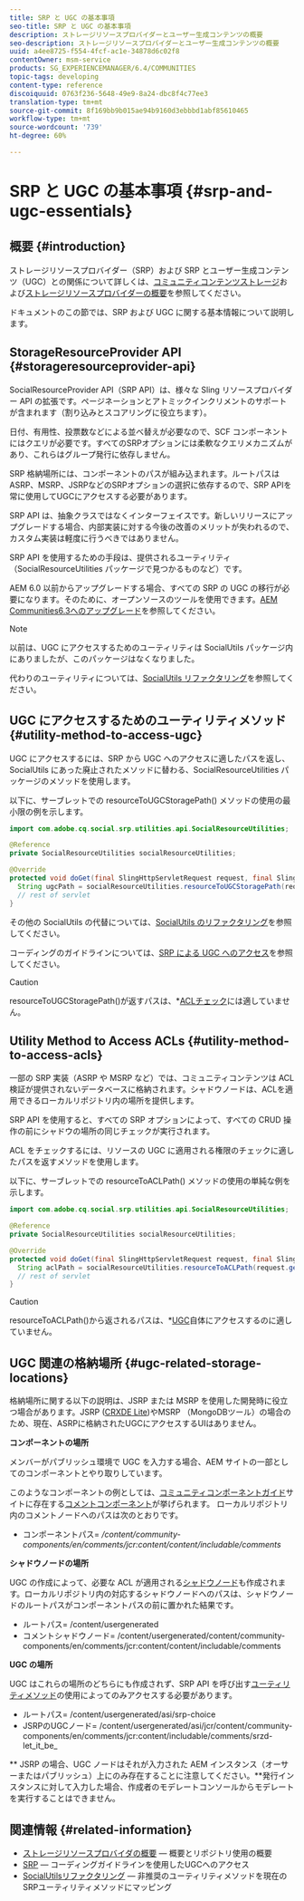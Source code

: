```yaml
---
title: SRP と UGC の基本事項
seo-title: SRP と UGC の基本事項
description: ストレージリソースプロバイダーとユーザー生成コンテンツの概要
seo-description: ストレージリソースプロバイダーとユーザー生成コンテンツの概要
uuid: a4ee8725-f554-4fcf-ac1e-34878d6c02f8
contentOwner: msm-service
products: SG_EXPERIENCEMANAGER/6.4/COMMUNITIES
topic-tags: developing
content-type: reference
discoiquuid: 0763f236-5648-49e9-8a24-dbc8f4c77ee3
translation-type: tm+mt
source-git-commit: 8f169bb9b015ae94b9160d3ebbbd1abf85610465
workflow-type: tm+mt
source-wordcount: '739'
ht-degree: 60%

---
```



# SRP と UGC の基本事項 {#srp-and-ugc-essentials}

## 概要 {#introduction}

ストレージリソースプロバイダー（SRP）および SRP とユーザー生成コンテンツ（UGC）との関係について詳しくは、[コミュニティコンテンツストレージ](working-with-srp.md)および[ストレージリソースプロバイダーの概要](srp.md)を参照してください。

ドキュメントのこの節では、SRP および UGC に関する基本情報について説明します。

## StorageResourceProvider API  {#storageresourceprovider-api}

SocialResourceProvider API（SRP API）は、様々な Sling リソースプロバイダー API の拡張です。ページネーションとアトミックインクリメントのサポートが含まれます（割り込みとスコアリングに役立ちます）。

日付、有用性、投票数などによる並べ替えが必要なので、SCF コンポーネントにはクエリが必要です。すべてのSRPオプションには柔軟なクエリメカニズムがあり、これらはグループ発行に依存しません。

SRP 格納場所には、コンポーネントのパスが組み込まれます。ルートパスはASRP、MSRP、JSRPなどのSRPオプションの選択に依存するので、SRP APIを常に使用してUGCにアクセスする必要があります。

SRP API は、抽象クラスではなくインターフェイスです。新しいリリースにアップグレードする場合、内部実装に対する今後の改善のメリットが失われるので、カスタム実装は軽度に行うべきではありません。

SRP API を使用するための手段は、提供されるユーティリティ（SocialResourceUtilities パッケージで見つかるものなど）です。

AEM 6.0 以前からアップグレードする場合、すべての SRP の UGC の移行が必要になります。そのために、オープンソースのツールを使用できます。[AEM Communities6.3へのアップグレード](upgrade.md)を参照してください。

>[!NOTE]
>
>以前は、UGC にアクセスするためのユーティリティは SocialUtils パッケージ内にありましたが、このパッケージはなくなりました。
>
>代わりのユーティリティについては、[SocialUtils リファクタリング](socialutils.md)を参照してください。

## UGC にアクセスするためのユーティリティメソッド  {#utility-method-to-access-ugc}

UGC にアクセスするには、SRP から UGC へのアクセスに適したパスを返し、SocialUtils にあった廃止されたメソッドに替わる、SocialResourceUtilities パッケージのメソッドを使用します。

以下に、サーブレットでの resourceToUGCStoragePath() メソッドの使用の最小限の例を示します。

```java
import com.adobe.cq.social.srp.utilities.api.SocialResourceUtilities;

@Reference
private SocialResourceUtilities socialResourceUtilities;

@Override
protected void doGet(final SlingHttpServletRequest request, final SlingHttpServletResponse response) throws ServletException, IOException {
  String ugcPath = socialResourceUtilities.resourceToUGCStoragePath(request.getResource());
  // rest of servlet
}
```

その他の SocialUtils の代替については、[SocialUtils のリファクタリング](socialutils.md)を参照してください。

コーディングのガイドラインについては、[SRP による UGC へのアクセス](accessing-ugc-with-srp.md)を参照してください。

>[!CAUTION]
>
>resourceToUGCStoragePath()が返すパスは、*[ACLチェック](srp.md#for-access-control-acls)には適していません。

## Utility Method to Access ACLs {#utility-method-to-access-acls}

一部の SRP 実装（ASRP や MSRP など）では、コミュニティコンテンツは ACL 検証が提供されないデータベースに格納されます。シャドウノードは、ACLを適用できるローカルリポジトリ内の場所を提供します。

SRP API を使用すると、すべての SRP オプションによって、すべての CRUD 操作の前にシャドウの場所の同じチェックが実行されます。

ACL をチェックするには、リソースの UGC に適用される権限のチェックに適したパスを返すメソッドを使用します。

以下に、サーブレットでの resourceToACLPath() メソッドの使用の単純な例を示します。

```java
import com.adobe.cq.social.srp.utilities.api.SocialResourceUtilities;

@Reference
private SocialResourceUtilities socialResourceUtilities;

@Override
protected void doGet(final SlingHttpServletRequest request, final SlingHttpServletResponse response) throws ServletException, IOException {
  String aclPath = socialResourceUtilities.resourceToACLPath(request.getResource());
  // rest of servlet
}
```

>[!CAUTION]
>
>resourceToACLPath()から返されるパスは、*[UGC](#utility-method-to-access-acls)自体にアクセスするのに適していません。

## UGC 関連の格納場所 {#ugc-related-storage-locations}

格納場所に関する以下の説明は、JSRP または MSRP を使用した開発時に役立つ場合があります。JSRP ([CRXDE Lite](../../help/sites-developing/developing-with-crxde-lite.md))やMSRP （MongoDBツール）の場合のため、現在、ASRPに格納されたUGCにアクセスするUIはありません。

**コンポーネントの場所**

メンバーがパブリッシュ環境で UGC を入力する場合、AEM サイトの一部としてのコンポーネントとやり取りしています。

このようなコンポーネントの例としては、[コミュニティコンポーネントガイド](components-guide.md)サイトに存在する[コメントコンポーネント](http://localhost:4502/content/community-components/en/comments.html)が挙げられます。 ローカルリポジトリ内のコメントノードへのパスは次のとおりです。

* コンポーネントパス= */content/community-components/en/comments/jcr:content/content/includable/comments*

**シャドウノードの場所**

UGC の作成によって、必要な ACL が適用される[シャドウノード](srp.md#about-shadow-nodes-in-jcr)も作成されます。ローカルリポジトリ内の対応するシャドウノードへのパスは、シャドウノードのルートパスがコンポーネントパスの前に置かれた結果です。

* ルートパス= /content/usergenerated
* コメントシャドウノード= /content/usergenerated/content/community-components/en/comments/jcr:content/content/includable/comments

**UGC の場所**

UGC はこれらの場所のどちらにも作成されず、SRP API を呼び出す[ユーティリティメソッド](#utility-method-to-access-ugc)の使用によってのみアクセスする必要があります。

* ルートパス= /content/usergenerated/asi/srp-choice
* JSRPのUGCノード= /content/usergenerated/asi/jcr/content/community-components/en/comments/jcr:content/includable/comments/srzd-let_it_be_

** JSRP の場合、UGC ノードはそれが入力された AEM インスタンス（オーサーまたはパブリッシュ）上にのみ存在することに注意してください。**&#x200B;発行インスタンスに対して入力した場合、作成者のモデレートコンソールからモデレートを実行することはできません。

## 関連情報 {#related-information}

* [ストレージリソースプロバイダの概要](srp.md)  — 概要とリポジトリ使用の概要
* [SRP](accessing-ugc-with-srp.md)  — コーディングガイドラインを使用したUGCへのアクセス
* [SocialUtilsリファクタリング](socialutils.md)  — 非推奨のユーティリティメソッドを現在のSRPユーティリティメソッドにマッピング

